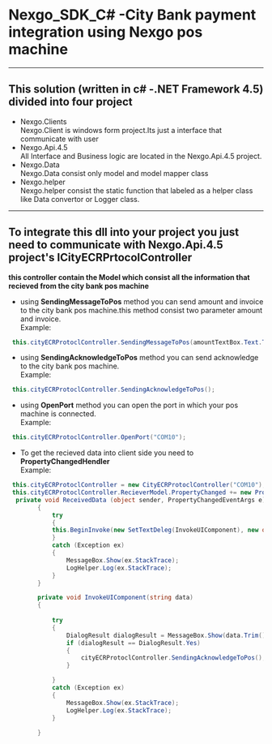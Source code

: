 # Nexgo_SDK_C# -City Bank payment integration using Nexgo pos machine
___

## This solution (written in c# -.NET Framework 4.5) divided into four project
+ Nexgo.Clients <br/>
Nexgo.Client is windows form project.Its just a interface that communicate with user
+ Nexgo.Api.4.5 <br/>
All Interface and Business logic  are located in the Nexgo.Api.4.5 project.
+ Nexgo.Data <br/>
Nexgo.Data consist only model and model mapper class
+ Nexgo.helper <br/>
Nexgo.helper consist the static function that labeled as a helper class like Data convertor or Logger class.
---
## To integrate this dll into your project you just need to communicate with Nexgo.Api.4.5 project's ICityECRPrtocolController
 __this controller contain the Model which consist all the information that recieved from the city bank pos machine__

- using **SendingMessageToPos** method you can send amount and invoice to the city bank pos machine.this method consist two parameter amount and invoice. <br/>
Example:
```c#
 this.cityECRProtoclController.SendingMessageToPos(amountTextBox.Text.ToString(), invoiceTextBox.Text.ToString());
```
- using **SendingAcknowledgeToPos** method you can send acknowledge to the city bank pos machine. <br/>
Example:
```c#
 this.cityECRProtoclController.SendingAcknowledgeToPos();
```
- using **OpenPort** method you can open the port in which your pos machine is connected. <br/>
Example:
```c#
 this.cityECRProtoclController.OpenPort("COM10");
```
- To get the recieved data into client side you need to **PropertyChangedHendler** <br/>
Example:
```c#
 this.cityECRProtoclController = new CityECRProtoclController("COM10");
 this.cityECRProtoclController.RecieverModel.PropertyChanged += new PropertyChangedEventHandler(ReceivedData);  
  private void ReceivedData (object sender, PropertyChangedEventArgs e)
        {
            try
            {  
            this.BeginInvoke(new SetTextDeleg(InvokeUIComponent), new object[] { this.cityECRProtoclController.RecieverModel.FullString });             
            }
            catch (Exception ex)
            {
                MessageBox.Show(ex.StackTrace);
                LogHelper.Log(ex.StackTrace);
            }
        }

        private void InvokeUIComponent(string data)
        {
            
            try
            {
                DialogResult dialogResult = MessageBox.Show(data.Trim(), "Is all this ok?", MessageBoxButtons.YesNo);
                if (dialogResult == DialogResult.Yes)
                {
                    cityECRProtoclController.SendingAcknowledgeToPos();
                }

            }
            catch (Exception ex)
            {
                MessageBox.Show(ex.StackTrace);
                LogHelper.Log(ex.StackTrace);
            }
            
        }

```
